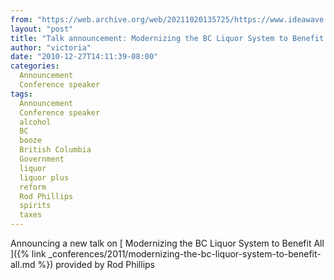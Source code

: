 ```yaml
---
from: "https://web.archive.org/web/20211020135725/https://www.ideawave.ca/talk-announcement-modernizing-the-bc-liquor-system-to-benefit-all/"
layout: "post"
title: "Talk announcement: Modernizing the BC Liquor System to Benefit All"
author: "victoria"
date: "2010-12-27T14:11:39-08:00"
categories:
  Announcement
  Conference speaker
tags: 
  Announcement
  Conference speaker
  alcohol
  BC
  booze
  British Columbia
  Government
  liquor
  liquor plus
  reform
  Rod Phillips
  spirits
  taxes
---
```


Announcing a new talk on [ Modernizing the BC Liquor System to Benefit All ]({% link _conferences/2011/modernizing-the-bc-liquor-system-to-benefit-all.md %}) provided by Rod Phillips
